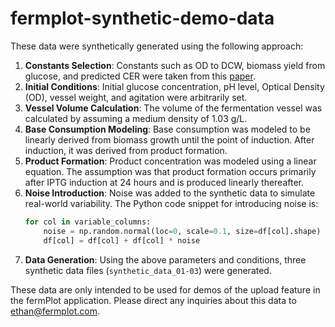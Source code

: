 # fermplot-synthetic-demo-data

These data were synthetically generated using the following approach:

1. **Constants Selection**: Constants such as OD to DCW, biomass yield from glucose, and predicted CER were taken from this [paper](https://microbialcellfactories.biomedcentral.com/articles/10.1186/1475-2859-7-26).
2. **Initial Conditions**: Initial glucose concentration, pH level, Optical Density (OD), vessel weight, and agitation were arbitrarily set.
3. **Vessel Volume Calculation**: The volume of the fermentation vessel was calculated by assuming a medium density of 1.03 g/L.
4. **Base Consumption Modeling**: Base consumption was modeled to be linearly derived from biomass growth until the point of induction. After induction, it was derived from product formation.
5. **Product Formation**: Product concentration was modeled using a linear equation. The assumption was that product formation occurs primarily after IPTG induction at 24 hours and is produced linearly thereafter.
6. **Noise Introduction**: Noise was added to the synthetic data to simulate real-world variability. The Python code snippet for introducing noise is:
    ```python
    for col in variable_columns:
        noise = np.random.normal(loc=0, scale=0.1, size=df[col].shape)
        df[col] = df[col] + df[col] * noise
    ```
7. **Data Generation**: Using the above parameters and conditions, three synthetic data files (`synthetic_data_01-03`) were generated.

These data are only intended to be used for demos of the upload feature in the fermPlot application. Please direct any inquiries about this data to [ethan@fermplot.com](mailto:ethan@fermplot.com).

